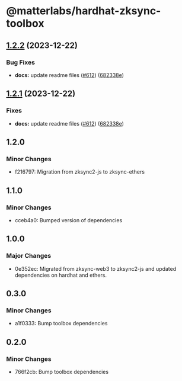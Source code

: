 # @matterlabs/hardhat-zksync-toolbox

## [1.2.2](https://github.com/dutterbutter/hardhat-zksync/compare/@matterlabs/hardhat-zksync-toolbox-v1.2.1...@matterlabs/hardhat-zksync-toolbox-v1.2.2) (2023-12-22)


### Bug Fixes

* **docs:** update readme files ([#612](https://github.com/dutterbutter/hardhat-zksync/issues/612)) ([682338e](https://github.com/dutterbutter/hardhat-zksync/commit/682338e60f52021206325ff6eeec2c394a118642))

## [1.2.1](https://github.com/matter-labs/hardhat-zksync/compare/@matterlabs/hardhat-zksync-toolbox@1.2.0...@matterlabs/hardhat-zksync-toolbox-v1.2.1) (2023-12-22)


### Fixes

* **docs:** update readme files ([#612](https://github.com/matter-labs/hardhat-zksync/issues/612)) ([682338e](https://github.com/matter-labs/hardhat-zksync/commit/682338e60f52021206325ff6eeec2c394a118642))

## 1.2.0

### Minor Changes

- f216797: Migration from zksync2-js to zksync-ethers

## 1.1.0

### Minor Changes

- cceb4a0: Bumped version of dependencies

## 1.0.0

### Major Changes

- 0e352ec: Migrated from zksync-web3 to zksync2-js and updated dependencies on hardhat and ethers.

## 0.3.0

### Minor Changes

- a1f0333: Bump toolbox dependencies

## 0.2.0

### Minor Changes

- 766f2cb: Bump toolbox dependencies
